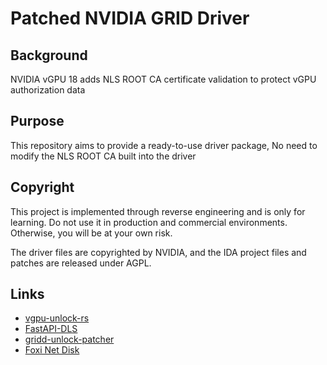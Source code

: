 # Patched NVIDIA GRID Driver

## Background

NVIDIA vGPU 18 adds NLS ROOT CA certificate validation to protect vGPU authorization data

## Purpose

This repository aims to provide a ready-to-use driver package, No need to modify the NLS ROOT CA built into the driver

## Copyright

This project is implemented through reverse engineering and is only for learning. Do not use it in production and commercial environments. Otherwise, you will be at your own risk.

The driver files are copyrighted by NVIDIA, and the IDA project files and patches are released under AGPL.

## Links

- [vgpu-unlock-rs](https://github.com/mbilker/vgpu_unlock-rs)
- [FastAPI-DLS](https://git.collinwebdesigns.de/oscar.krause/fastapi-dls)
- [gridd-unlock-patcher](https://git.collinwebdesigns.de/oscar.krause/gridd-unlock-patcher)
- [Foxi Net Disk](https://alist.homelabproject.cc/foxipan)